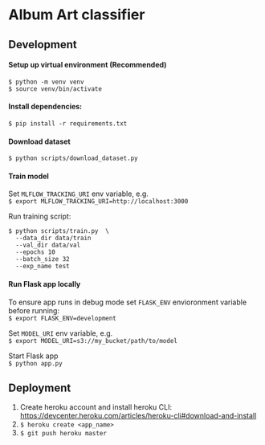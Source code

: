 # Album Art classifier

## Development

#### Setup up virtual environment (Recommended)  
`$ python -m venv venv`  
`$ source venv/bin/activate`

#### Install dependencies:  
`$ pip install -r requirements.txt`

#### Download dataset  
`$ python scripts/download_dataset.py`  

#### Train model  
Set `MLFLOW_TRACKING_URI` env variable, e.g.  
`$ export MLFLOW_TRACKING_URI=http://localhost:3000`

Run training script:
```
$ python scripts/train.py  \
  --data_dir data/train
  --val_dir data/val
  --epochs 10
  --batch_size 32
  --exp_name test
```


#### Run Flask app locally
To ensure app runs in debug mode set `FLASK_ENV` envioronment variable before running:  
`$ export FLASK_ENV=development`

Set `MODEL_URI` env variable, e.g.  
`$ export MODEL_URI=s3://my_bucket/path/to/model`

Start Flask app  
`$ python app.py`


## Deployment

1. Create heroku account and install heroku CLI: https://devcenter.heroku.com/articles/heroku-cli#download-and-install
2. `$ heroku create <app_name>`
3. `$ git push heroku master`
